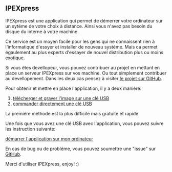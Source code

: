 ## IPEXpress

IPEXpress est une application qui permet de démerrer votre ordinateur sur un sytéme de votre choix à distance. Ainsi vous n'avez pas besoin du disque du interne à votre machine.

Ce service est un moyen facile pour les gens qui ne connaissent rien à l'informatique d'essyer et installer de nouveau systéme. Mais ca permet égaulement au plus experts d'essayer de nouvel distribution plus ou moins exotique.

Si vous êtes devellopeur, vous pouvez contribuer au projet en mettant en place un serveur IPEXpress sur vos machine. Ou tout simplement contribuer au devellopement. Dans les deux cas pensez à visiter [le projet sur GitHub](https://github.com/S3LLL/IPEXpress).

Pour obtenir et mettre en place l'application, il y a deux maniére:

1. [télécherger et graver l'image sur une clé USB]()
2. [commander directement une clé USB]()

La premiére méthode est la plus difficile mais gratuite et rapide.

Une fois que vous avez une clé USB avec l'application, vous pouvez suivre les instruction suivante:

[démarrer l'application sur mon ordinateur]()

En cas de bug ou de probléme, vous pouvez soumettre une "issue" sur [GitHub]().

Merci d'utiliser IPEXpress, enjoy! :)
